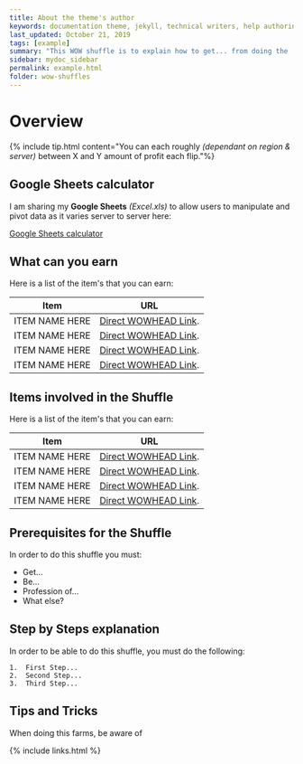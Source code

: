 ```yaml
---
title: About the theme's author
keywords: documentation theme, jekyll, technical writers, help authoring tools, hat replacements
last_updated: October 21, 2019
tags: [example]
summary: "This WOW shuffle is to explain how to get... from doing the ... shuffle"
sidebar: mydoc_sidebar
permalink: example.html
folder: wow-shuffles
---
```


# Overview
{% include tip.html content="You can each roughly _(dependant on region & server)_ between X and Y amount of profit each flip."%}

## Google Sheets calculator
I am sharing my **Google Sheets** _(Excel.xls)_ to allow users to manipulate and pivot data as it varies server to server here:

[Google Sheets calculator](www.twitch.tv/mozzletoff)

## What can you earn

Here is a list of the item's that you can earn:

|Item|URL|
|-------|--------|
|ITEM NAME HERE|[Direct WOWHEAD Link](https://www.wowhead.com/spell=139192/sky-golem).|
|ITEM NAME HERE|[Direct WOWHEAD Link](https://www.wowhead.com/spell=139192/sky-golem).|
|ITEM NAME HERE|[Direct WOWHEAD Link](https://www.wowhead.com/spell=139192/sky-golem).|
|ITEM NAME HERE|[Direct WOWHEAD Link](https://www.wowhead.com/spell=139192/sky-golem).|

## Items involved in the Shuffle

Here is a list of the item's that you can earn:

|Item|URL|
|-------|--------|
|ITEM NAME HERE|[Direct WOWHEAD Link](https://www.wowhead.com/spell=139192/sky-golem).|
|ITEM NAME HERE|[Direct WOWHEAD Link](https://www.wowhead.com/spell=139192/sky-golem).|
|ITEM NAME HERE|[Direct WOWHEAD Link](https://www.wowhead.com/spell=139192/sky-golem).|
|ITEM NAME HERE|[Direct WOWHEAD Link](https://www.wowhead.com/spell=139192/sky-golem).|

## Prerequisites for the Shuffle
In order to do this shuffle you must:

* Get...
* Be...
* Profession of...
* What else?

## Step by Steps explanation
In order to be able to do this shuffle, you must do the following:

```
1.  First Step...
2.  Second Step...
3.  Third Step...
```



## Tips and Tricks
When doing this farms, be aware of

{% include links.html %}
